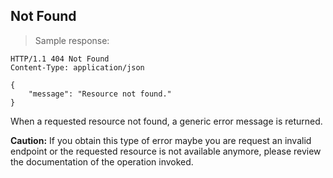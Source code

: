 
## Not Found

> Sample response:

```http
HTTP/1.1 404 Not Found
Content-Type: application/json

{
    "message": "Resource not found."
}
```

When a requested resource not found, a generic error message is returned.

<aside class="warning">
<strong>Caution:</strong>
If you obtain this type of error maybe you are request an invalid endpoint or the requested resource is not available anymore, please review the documentation of the operation invoked.
</aside>
